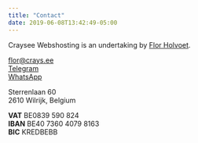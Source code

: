 ```yaml
---
title: "Contact"
date: 2019-06-08T13:42:49-05:00
---
```


Craysee Webshosting is an undertaking by [Flor Holvoet](https://www.florholvoet.be/).

[flor@crays.ee](mailto:flor@crays.ee)  
[Telegram](http://telegram.me/holvoet)  
[WhatsApp](https://wa.me/32487435066)  
  
Sterrenlaan 60  
2610 Wilrijk, Belgium

**VAT** BE0839 590 824  
**IBAN** BE40 7360 4079 8163  
**BIC** KREDBEBB
